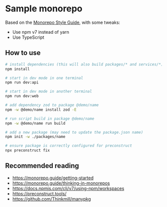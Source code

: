 # Sample monorepo

Based on the [Monorepo Style Guide][guide], with some tweaks:

- Use npm v7 instead of yarn
- Use TypeScript

[guide]: https://monorepo.guide/

## How to use

```bash
# install dependencies (this will also build packages/* and services/*)
npm install

# start in dev mode in one terminal
npm run dev:api

# start in dev mode in another terminal
npm run dev:web

# add dependency zod to package @demo/name
npm -w @demo/name install zod -E

# run script build in package @demo/name
npm -w @demo/name run build

# add a new package (may need to update the package.json name)
npm init -w ./packages/name

# ensure package is correctly configured for preconstruct
npx preconstruct fix
```

## Recommended reading

- https://monorepo.guide/getting-started
- https://monorepo.guide/thinking-in-monorepos
- https://docs.npmjs.com/cli/v7/using-npm/workspaces
- https://preconstruct.tools/
- https://github.com/Thinkmill/manypkg
